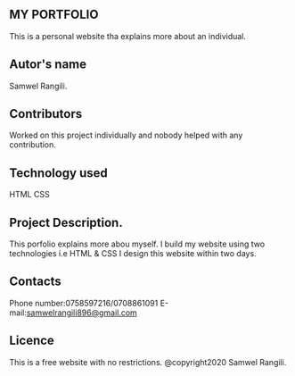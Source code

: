 ## MY PORTFOLIO
This is a personal website tha explains more about an individual.
## Autor's name
Samwel Rangili.
## Contributors
Worked on this project individually and nobody helped with any contribution.
## Technology used
HTML
CSS
## Project Description.
This porfolio explains more abou myself.
I build my website using two technologies i.e HTML & CSS
I design this website within two days.
## Contacts
Phone number:0758597216/0708861091
E-mail:samwelrangili896@gmail.com
## Licence
This is a free website with no restrictions.
@copyright2020 Samwel Rangili.